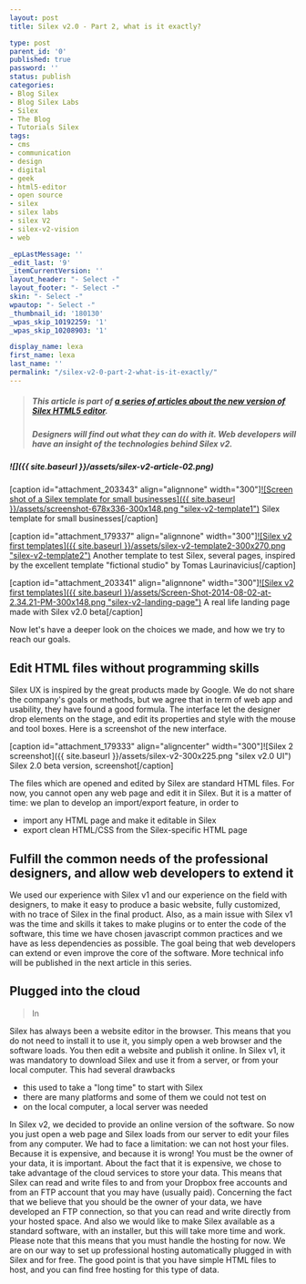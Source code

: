 ```yaml
---
layout: post
title: Silex v2.0 - Part 2, what is it exactly?

type: post
parent_id: '0'
published: true
password: ''
status: publish
categories:
- Blog Silex
- Blog Silex Labs
- Silex
- The Blog
- Tutorials Silex
tags:
- cms
- communication
- design
- digital
- geek
- html5-editor
- open source
- silex
- silex labs
- silex V2
- silex-v2-vision
- web

_epLastMessage: ''
_edit_last: '9'
_itemCurrentVersion: ''
layout_header: "- Select -"
layout_footer: "- Select -"
skin: "- Select -"
wpautop: "- Select -"
_thumbnail_id: '180130'
_wpas_skip_10192259: '1'
_wpas_skip_10208903: '1'

display_name: lexa
first_name: lexa
last_name: ''
permalink: "/silex-v2-0-part-2-what-is-it-exactly/"
---
```


> ##### This article is part of [a series of articles about the new version of Silex HTML5 editor](https://www.silexlabs.org/tag/silex-v2-vision/).
> 
> ##### Designers will find out what they can do with it. Web developers will have an insight of the technologies behind Silex v2.

##### ![]({{ site.baseurl }}/assets/silex-v2-article-02.png)



[caption id="attachment_203343" align="alignnone" width="300"][![Screen shot of a Silex template for small businesses]({{ site.baseurl }}/assets/screenshot-678x336-300x148.png "silex-v2-template1")](http://www.silex.me/demos/html5-editor/) Silex template for small businesses[/caption]

[caption id="attachment_179337" align="alignnone" width="300"][![Silex v2 first templates]({{ site.baseurl }}/assets/silex-v2-template2-300x270.png "silex-v2-template2")](https://github.com/silexlabs/Silex/issues/168) Another template to test Silex, several pages, inspired by the excellent template "fictional studio" by Tomas Laurinavicius[/caption]

[caption id="attachment_203341" align="alignnone" width="300"][![Silex v2 first templates]({{ site.baseurl }}/assets/Screen-Shot-2014-08-02-at-2.34.21-PM-300x148.png "silex-v2-landing-page")](https://github.com/silexlabs/Silex/issues/167) A real life landing page made with Silex v2.0 beta[/caption]

Now let's have a deeper look on the choices we made, and how we try to reach our goals.

Edit HTML files without programming skills
------------------------------------------

Silex UX is inspired by the great products made by Google. We do not share the company's goals or methods, but we agree that in term of web app and usability, they have found a good formula. The interface let the designer drop elements on the stage, and edit its properties and style with the mouse and tool boxes. Here is a screenshot of the new interface.

[caption id="attachment_179333" align="aligncenter" width="300"]![Silex 2 screenshot]({{ site.baseurl }}/assets/silex-v2-300x225.png "silex v2.0 UI") Silex 2.0 beta version, screenshot[/caption]

The files which are opened and edited by Silex are standard HTML files. For now, you cannot open any web page and edit it in Silex. But it is a matter of
time: we plan to develop an import/export feature, in order to

*   import any HTML page and make it editable in Silex
*   export clean HTML/CSS from the Silex-specific HTML page



Fulfill the common needs of the professional designers, and allow web developers to extend it
---------------------------------------------------------------------------------------------

We used our experience with Silex v1 and our experience on the field with designers, to make it easy to produce a basic website, fully customized, with no trace of Silex in the final product. Also, as a main issue with Silex v1 was the time and skills it takes to make plugins or to enter the code of the software, this time we have chosen javascript common practices and we have as less dependencies as possible. The goal being that web developers can extend or even improve the core of the software. More technical info will be published in the next article in this series.

Plugged into the cloud
----------------------

> In


Silex has always been a website editor in the browser. This means that you do not need to install it to use it, you simply open a web browser and the software loads. You then edit a website and publish it online. In Silex v1, it was mandatory to download Silex and use it from a server, or from your local computer. This had several drawbacks

*   this used to take a "long time" to start with Silex
*   there are many platforms and some of them we could not test on
*   on the local computer, a local server was needed

In Silex v2, we decided to provide an online version of the software. So now you just open a web page and Silex loads from our server to edit your files from any computer. We had to face a
limitation: we can not host your files. Because it is expensive, and because it is wrong! You must be the owner of your data, it is important. About the fact that it is expensive, we chose to take advantage of the cloud services to store your data. This means that Silex can read and write files to and from your Dropbox free accounts and from an FTP account that you may have (usually paid). Concerning the fact that we believe that you should be the owner of your data, we have developed an FTP connection, so that you can read and write directly from your hosted space. And also we would like to make Silex available as a standard software, with an installer, but this will take more time and work. Please note that this means that you must handle the hosting for now. We are on our way to set up professional hosting automatically plugged in with Silex and for free. The good point is that you have simple HTML files to host, and you can find free hosting for this type of data.